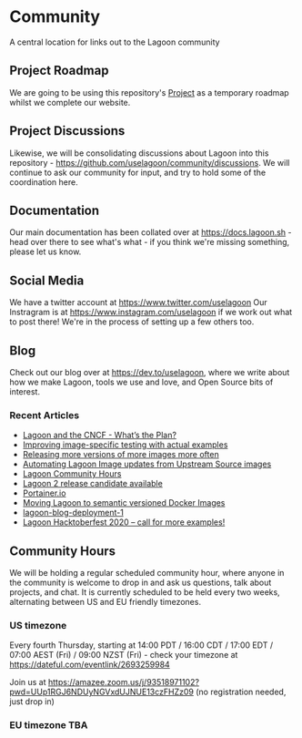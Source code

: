 # Community
A central location for links out to the Lagoon community

## Project Roadmap

We are going to be using this repository's [Project](https://github.com/uselagoon/community/projects/1) as a temporary roadmap whilst we complete our website.

## Project Discussions

Likewise, we will be consolidating discussions about Lagoon into this repository - https://github.com/uselagoon/community/discussions.  We will continue to ask our community for input, and try to hold some of the coordination here.

## Documentation

Our main documentation has been collated over at https://docs.lagoon.sh - head over there to see what's what - if you think we're missing something, please let us know.

## Social Media

We have a twitter account at https://www.twitter.com/uselagoon
Our Instragram is at https://www.instagram.com/uselagoon if we work out what to post there!
We're in the process of setting up a few others too.

## Blog

Check out our blog over at https://dev.to/uselagoon, where we write about how we make Lagoon, tools we use and love, and Open Source bits of interest.

### Recent Articles
<!--START_SECTION:devtofeed-->
* [Lagoon and the CNCF - What’s the Plan?](https:&#x2F;&#x2F;dev.to&#x2F;uselagoon&#x2F;lagoon-and-the-cncf-what-s-the-plan-lk3)
* [Improving image-specific testing with actual examples](https:&#x2F;&#x2F;dev.to&#x2F;uselagoon&#x2F;improving-image-specific-testing-with-actual-examples-2p8p)
* [Releasing more versions of more images more often](https:&#x2F;&#x2F;dev.to&#x2F;uselagoon&#x2F;releasing-more-versions-of-more-images-more-often-12h)
* [Automating Lagoon Image updates from Upstream Source images](https:&#x2F;&#x2F;dev.to&#x2F;uselagoon&#x2F;automating-updates-from-upstream-source-images-20ee)
* [Lagoon Community Hours](https:&#x2F;&#x2F;dev.to&#x2F;uselagoon&#x2F;lagoon-community-hours-4e2c)
* [Lagoon 2 release candidate available](https:&#x2F;&#x2F;dev.to&#x2F;uselagoon&#x2F;lagoon-2-release-candidate-available-1f3l)
* [Portainer.io](https:&#x2F;&#x2F;dev.to&#x2F;uselagoon&#x2F;portainer-io-2c04)
* [Moving Lagoon to semantic versioned Docker Images](https:&#x2F;&#x2F;dev.to&#x2F;uselagoon&#x2F;moving-lagoon-to-semantic-versioned-docker-images-57d0)
* [lagoon-blog-deployment-1](https:&#x2F;&#x2F;dev.to&#x2F;uselagoon&#x2F;lagoon-blog-deployment-1-on7)
* [
Lagoon Hacktoberfest 2020 – call for more examples!](https:&#x2F;&#x2F;dev.to&#x2F;uselagoon&#x2F;lagoon-hacktoberfest-2020-call-for-more-examples-4oae)
<!--END_SECTION:devtofeed-->

## Community Hours

We will be holding a regular scheduled community hour, where anyone in the community is welcome to drop in and ask us questions, talk about projects, and chat.
It is currently scheduled to be held every two weeks, alternating between US and EU friendly timezones.

### US timezone
Every fourth Thursday, starting at 14:00 PDT / 16:00 CDT / 17:00 EDT / 07:00 AEST (Fri) / 09:00 NZST (Fri) - check your timezone at https://dateful.com/eventlink/2693259984

Join us at https://amazee.zoom.us/j/93518971102?pwd=UUp1RGJ6NDUyNGVxdUJNUE13czFHZz09 (no registration needed, just drop in)

### EU timezone TBA
